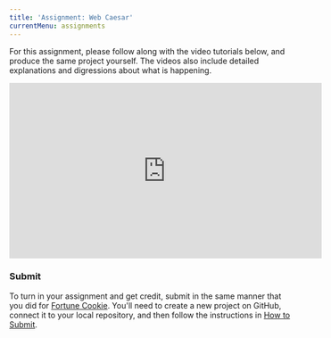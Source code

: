 ```yaml
---
title: 'Assignment: Web Caesar'
currentMenu: assignments
---
```


For this assignment, please follow along with the video tutorials below, and produce the same project yourself. The videos also include detailed explanations and digressions about what is happening.


<iframe width="560" height="315" src="https://www.youtube.com/embed/WNolcSkgnyc?list=PLs5n5nYB22fKReRAcO9TyF2OwnqvZTJlM" frameborder="0" allowfullscreen></iframe>


### Submit

To turn in your assignment and get credit, submit in the same manner that you did for [Fortune Cookie][fortune-cookie]. You'll need to create a new project on GitHub, connect it to your local repository, and then follow the instructions in [How to Submit][submission-instructions].

[submission-instructions]: ../
[fortune-cookie]: ../fortune-cookie/
